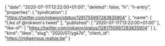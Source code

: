 {
  "date": "2020-07-11T13:22:00+01:00",
  "deleted": false,
  "h": "h-entry",
  "properties": {
    "syndication": [
      "https://twitter.com/rokwon/status/1281755997283835904"
    ],
    "name": [
      "Like of @rokwon's tweet"
    ],
    "published": [
      "2020-07-11T13:22:00+01:00"
    ],
    "like-of": [
      "https://twitter.com/rokwon/status/1281755997283835904"
    ]
  },
  "kind": "likes",
  "slug": "2020/07/ygk7d",
  "client_id": "https://indigenous.realize.be"
}
